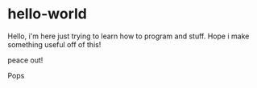# hello-world

Hello, i'm here just trying to learn how to program and stuff.
Hope i make something useful off of this!

peace out! 

Pops
